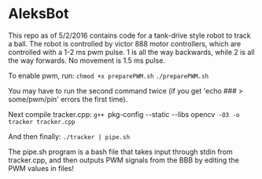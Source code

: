 # AleksBot

This repo as of 5/2/2016 contains code for a tank-drive style robot to track a ball. The robot is controlled by victor 888 motor controllers, which are controlled with a 1-2 ms pwm pulse. 1 is all the way backwards, while 2 is all the way forwards. No movement is 1.5 ms pulse.

To enable pwm, run:
    `chmod +x preparePWM.sh`
    `./preparePWM.sh`

You may have to run the second command twice (if you get 'echo ### > some/pwm/pin' errors the first time).

Next compile tracker.cpp:
    `g++ `pkg-config --static --libs opencv` -O3 -o tracker tracker.cpp`
  
And then finally:
    `./tracker | pipe.sh`
  
The pipe.sh program is a bash file that takes input through stdin from tracker.cpp, and then outputs PWM signals from the BBB by editing the PWM values in files!
